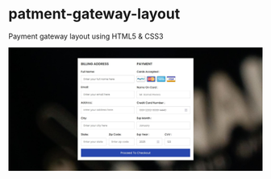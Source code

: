 # patment-gateway-layout
Payment gateway layout using HTML5 &amp; CSS3

![Screenshot](https://raw.githubusercontent.com/RuchiraSachinthana/patment-gateway-layout/main/img/preview.JPG)
